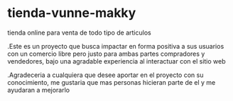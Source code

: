 # tienda-vunne-makky

tienda online para venta de todo tipo de articulos

.Este es un proyecto  que busca impactar en forma positiva a sus usuarios con un comercio libre pero justo para ambas partes compradores y vendedores, bajo una agradable experiencia al interactuar con el sitio web

.Agradeceria a cualquiera que desee aportar en el proyecto con su conocimiento, me gustaria que mas personas hicieran parte de el y me ayudaran a mejorarlo 

